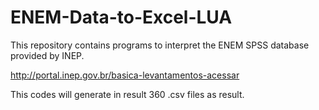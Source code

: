 # ENEM-Data-to-Excel-LUA
This repository contains programs to interpret the ENEM SPSS database provided by INEP.

http://portal.inep.gov.br/basica-levantamentos-acessar

This codes will generate in result 360 .csv files as result.
